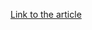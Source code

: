 [Link to the article](https://researchcenter.paloaltonetworks.com/2017/07/unit42-oilrig-uses-ismdoor-variant-possibly-linked-greenbug-threat-group/)
